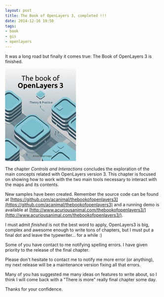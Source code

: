 ```yaml
---
layout: post
title: The Book of OpenLayers 3, completed !!!
date: 2014-12-16 19:50
tags:
- book
- gis
- openlayers
---
```

It was a long road but finally it comes true: The Book of OpenLayers 3 is finished.

[![](./images/thebookofopenlayers3-230x300.jpeg)](https://leanpub.com/thebookofopenlayers3)

The chapter _Controls and Interactions_ concludes the exploration of the main concepts related with OpenLayers version 3\. This chapter is focused on showing how to work with the two main tools necessary to interact with the maps and its contents.

New samples have been created. Remember the source code can be found at [https://github.com/acanimal/thebookofopenlayers3](https://github.com/acanimal/thebookofopenlayers3) and a running demo is available at [http://www.acuriousanimal.com/thebookofopenlayers3/](http://www.acuriousanimal.com/thebookofopenlayers3/).

I must admit _finished_ is not the best word to apply, OpenLayers3 is big, complex and awesome enough to write tons of chapters, but I must put a final dot and leave the typewriter... for a while :)

Some of you have contact to me notifying spelling errors. I have given priority to the release of the final chapter.

Please don't hesitate to contact me to notify me more error (or anything), my next release will be a maintenance version fixing all that errors.

Many of you has suggested me many ideas on features to write about, so I think I will come back with a "There is more" really final chapter some day.

Thanks for your confidence.
